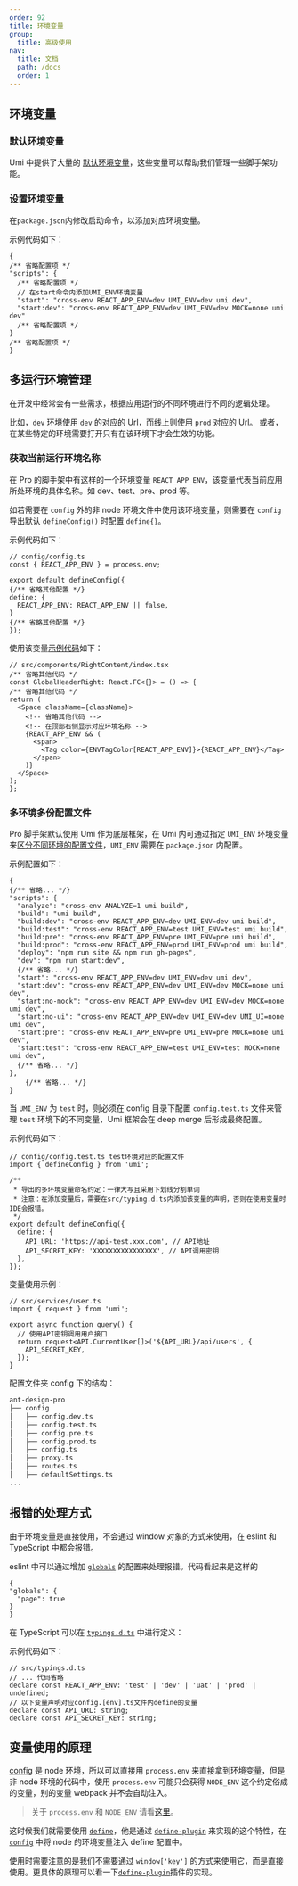```yaml
---
order: 92
title: 环境变量
group:
  title: 高级使用
nav:
  title: 文档
  path: /docs
  order: 1
---
```


## 环境变量

### 默认环境变量

Umi 中提供了大量的 [默认环境变量](https://umijs.org/zh/guide/env-variables.html#%E5%A6%82%E4%BD%95%E9%85%8D%E7%BD%AE)，这些变量可以帮助我们管理一些脚手架功能。

### 设置环境变量

在`package.json`内修改启动命令，以添加对应环境变量。

示例代码如下：

```tsx | pure
{
/** 省略配置项 */
"scripts": {
  /** 省略配置项 */
  // 在start命令内添加UMI_ENV环境变量
  "start": "cross-env REACT_APP_ENV=dev UMI_ENV=dev umi dev",
  "start:dev": "cross-env REACT_APP_ENV=dev UMI_ENV=dev MOCK=none umi dev"
  /** 省略配置项 */
}
/** 省略配置项 */
}
```

## 多运行环境管理

在开发中经常会有一些需求，根据应用运行的不同环境进行不同的逻辑处理。

比如，`dev` 环境使用 `dev` 的对应的 Url，而线上则使用 `prod` 对应的 Url。 或者，在某些特定的环境需要打开只有在该环境下才会生效的功能。

### 获取当前运行环境名称

在 Pro 的脚手架中有这样的一个环境变量 `REACT_APP_ENV`，该变量代表当前应用所处环境的具体名称。如 dev、test、pre、prod 等。

如若需要在 `config` 外的非 node 环境文件中使用该环境变量，则需要在 `config` 导出默认 `defineConfig()` 时配置 `define{}`。

示例代码如下：

```tsx | pure
// config/config.ts
const { REACT_APP_ENV } = process.env;

export default defineConfig({
{/** 省略其他配置 */}
define: {
  REACT_APP_ENV: REACT_APP_ENV || false,
}
{/** 省略其他配置 */}
});
```

使用该变量[示例代码](https://github.com/ant-design/ant-design-pro/blob/b005f2a465/src/components/GlobalHeader/RightContent.tsx)如下：

```tsx | pure
// src/components/RightContent/index.tsx
/** 省略其他代码 */
const GlobalHeaderRight: React.FC<{}> = () => {
/** 省略其他代码 */
return (
  <Space className={className}>
    <!-- 省略其他代码 -->
    <!-- 在顶部右侧显示对应环境名称 -->
    {REACT_APP_ENV && (
      <span>
        <Tag color={ENVTagColor[REACT_APP_ENV]}>{REACT_APP_ENV}</Tag>
      </span>
    )}
  </Space>
);
};
```

### 多环境多份配置文件

Pro 脚手架默认使用 Umi 作为底层框架，在 Umi 内可通过指定 `UMI_ENV` 环境变量来[区分不同环境的配置文件](https://umijs.org/zh-CN/docs/config#多环境多份配置)，`UMI_ENV` 需要在 `package.json` 内配置。

示例配置如下：

```tsx | pure
{
{/** 省略... */}
"scripts": {
  "analyze": "cross-env ANALYZE=1 umi build",
  "build": "umi build",
  "build:dev": "cross-env REACT_APP_ENV=dev UMI_ENV=dev umi build",
  "build:test": "cross-env REACT_APP_ENV=test UMI_ENV=test umi build",
  "build:pre": "cross-env REACT_APP_ENV=pre UMI_ENV=pre umi build",
  "build:prod": "cross-env REACT_APP_ENV=prod UMI_ENV=prod umi build",
  "deploy": "npm run site && npm run gh-pages",
  "dev": "npm run start:dev",
  {/** 省略... */}
  "start": "cross-env REACT_APP_ENV=dev UMI_ENV=dev umi dev",
  "start:dev": "cross-env REACT_APP_ENV=dev UMI_ENV=dev MOCK=none umi dev",
  "start:no-mock": "cross-env REACT_APP_ENV=dev UMI_ENV=dev MOCK=none umi dev",
  "start:no-ui": "cross-env REACT_APP_ENV=dev UMI_ENV=dev UMI_UI=none umi dev",
  "start:pre": "cross-env REACT_APP_ENV=pre UMI_ENV=pre MOCK=none umi dev",
  "start:test": "cross-env REACT_APP_ENV=test UMI_ENV=test MOCK=none umi dev",
  {/** 省略... */}
},
	{/** 省略... */}
}
```

当 `UMI_ENV` 为 `test` 时，则必须在 config 目录下配置 `config.test.ts` 文件来管理 `test` 环境下的不同变量，Umi 框架会在 deep merge 后形成最终配置。

示例代码如下：

```tsx | pure
// config/config.test.ts test环境对应的配置文件
import { defineConfig } from 'umi';

/**
 * 导出的多环境变量命名约定：一律大写且采用下划线分割单词
 * 注意：在添加变量后，需要在src/typing.d.ts内添加该变量的声明，否则在使用变量时IDE会报错。
 */
export default defineConfig({
  define: {
    API_URL: 'https://api-test.xxx.com', // API地址
    API_SECRET_KEY: 'XXXXXXXXXXXXXXXX', // API调用密钥
  },
});
```

变量使用示例：

```tsx | pure
// src/services/user.ts
import { request } from 'umi';

export async function query() {
  // 使用API密钥调用用户接口
  return request<API.CurrentUser[]>('${API_URL}/api/users', {
    API_SECRET_KEY,
  });
}
```

配置文件夹 config 下的结构：

```bash
ant-design-pro
├── config
│   ├── config.dev.ts
│   ├── config.test.ts
│   ├── config.pre.ts
│   ├── config.prod.ts
│   ├── config.ts
│   ├── proxy.ts
│   ├── routes.ts
│   ├── defaultSettings.ts
...
```

## 报错的处理方式

由于环境变量是直接使用，不会通过 window 对象的方式来使用，在 eslint 和 TypeScript 中都会报错。

eslint 中可以通过增加 [`globals`](https://eslint.org/docs/user-guide/configuring#specifying-globals) 的配置来处理报错。代码看起来是这样的

```tsx | pure
{
"globals": {
  "page": true
}
}
```

在 TypeScript 可以在 [`typings.d.ts`](https://github.com/ant-design/ant-design-pro/blob/33f562974d1c72e077652223bd816a57933fe242/src/typings.d.ts#L18) 中进行定义：

示例代码如下：

```tsx | pure
// src/typings.d.ts
// ... 代码省略
declare const REACT_APP_ENV: 'test' | 'dev' | 'uat' | 'prod' | undefined;
// 以下变量声明对应config.[env].ts文件内define的变量
declare const API_URL: string;
declare const API_SECRET_KEY: string;
```

## 变量使用的原理

[config](https://github.com/ant-design/ant-design-pro/blob/33f562974d1c72e077652223bd816a57933fe242/config/config.ts) 是 node 环境，所以可以直接用 `process.env` 来直接拿到环境变量，但是非 node 环境的代码中，使用 `process.env` 可能只会获得 `NODE_ENV` 这个约定俗成的变量，别的变量 webpack 并不会自动注入。

> 关于 `process.env` 和 `NODE_ENV` 请看[这里](https://webpack.docschina.org/guides/production/#%E6%8C%87%E5%AE%9A-mode)。

这时候我们就需要使用 [`define`](https://umijs.org/zh/config/#define)，他是通过 [`define-plugin`](https://webpack.docschina.org/plugins/define-plugin/) 来实现的这个特性，在 [`config`](https://github.com/ant-design/ant-design-pro/blob/33f562974d1c72e077652223bd816a57933fe242/config/config.ts#L65) 中将 node 的环境变量注入 define 配置中。

使用时需要注意的是我们不需要通过 `window['key']` 的方式来使用它，而是直接使用。更具体的原理可以看一下[`define-plugin`](https://webpack.docschina.org/plugins/define-plugin/)插件的实现。
